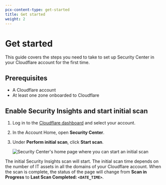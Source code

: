 ```yaml
---
pcx-content-type: get-started
title: Get started
weight: 2
---
```


# Get started

This guide covers the steps you need to take to set up Security Center in your Cloudflare account for the first time.

## Prerequisites

- A Cloudflare account
- At least one zone onboarded to Cloudflare

## Enable Security Insights and start initial scan

1.  Log in to the [Cloudflare dashboard](https://dash.cloudflare.com) and select your account.

2.  In the Account Home, open **Security Center**.

3.  Under **Perform initial scan**, click **Start scan**.

    ![Security Center's home page where you can start an initial scan](/security-center/static/security-insights-start-scan.png)

The initial Security Insights scan will start. The initial scan time depends on the number of IT assets in all the domains of your Cloudflare account. When the scan is complete, the status of the page will change from **Scan in Progress** to **Last Scan Completed: `<DATE_TIME>`**.
